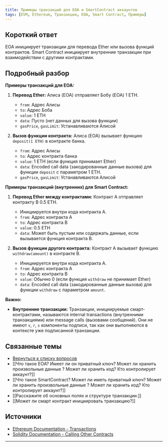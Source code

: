 ```yaml
---
title: Примеры транзакций для EOA и SmartContract аккаунтов
tags: [EVM, Ethereum, Транзакции, EOA, Smart Contract, Примеры]
---
```

## Короткий ответ

EOA инициирует транзакции для перевода Ether или вызова функций контрактов. Smart Contract инициирует внутренние транзакции при взаимодействии с другими контрактами.

## Подробный разбор

**Примеры транзакций для EOA:**

1. **Перевод Ether:** Алиса (EOA) отправляет Бобу (EOA) 1 ETH.

    * `from`: Адрес Алисы
    * `to`: Адрес Боба
    * `value`: 1 ETH
    * `data`: Пусто (нет данных для вызова функции)
    * `gasPrice`, `gasLimit`:  Устанавливаются Алисой


2. **Вызов функции контракта:** Алиса (EOA) вызывает функцию `deposit(1 ETH)` в контракте банка.

    * `from`: Адрес Алисы
    * `to`: Адрес контракта банка
    * `value`: 1 ETH (если функция принимает Ether)
    * `data`:  Encoded call data (закодированные данные вызова) для функции `deposit` с параметром 1 ETH.
    * `gasPrice`, `gasLimit`: Устанавливаются Алисой


**Примеры транзакций (внутренних) для Smart Contract:**

1. **Перевод Ether между контрактами:** Контракт A отправляет контракту B 0.5 ETH.

    *  Инициируется внутри кода контракта A.
    * `from`: Адрес контракта A
    * `to`: Адрес контракта B
    * `value`: 0.5 ETH
    * `data`:  Может быть пустым или содержать данные, если вызывается функция контракта B.


2. **Вызов функции другого контракта:** Контракт A вызывает функцию `withdraw(amount)` в контракте B.

   * Инициируется внутри кода контракта A.
   * `from`: Адрес контракта A
   * `to`: Адрес контракта B
   * `value`:  Обычно 0 (если функция `withdraw` не принимает Ether)
   * `data`: Encoded call data (закодированные данные вызова) для функции `withdraw` с параметром `amount`.


**Важно:**

* **Внутренние транзакции:** Транзакции, инициируемые смарт-контрактами, называются internal transactions (внутренними транзакциями) или  message calls (вызовами сообщений). Они не имеют `v`, `r`, `s`  компоненты подписи, так как они выполняются в контексте уже подписанной транзакции.

## Связанные темы

* [Вернуться к списку вопросов](4.%20Список%20вопросов.md)
* [[Что такое EOA? Имеет ли он приватный ключ? Может ли хранить произвольные данные ? Может ли хранить код? Кто контролирует аккаунт?]]
* [[Что такое SmartContract? Может ли иметь приватный ключ? Может ли хранить произвольные данные ? Может ли хранить код? Кто контролирует аккаунт?]]
* [[Расскажите об основных полях и структуре транзакции.]]
* [[Может ли смарт контракт инициировать транзакцию?]]

## Источники

* [Ethereum Documentation - Transactions](https://ethereum.org/en/developers/docs/transactions/)
* [Solidity Documentation - Calling Other Contracts](https://docs.soliditylang.org/en/v0.8.17/contracts.html#calling-other-contracts)


---